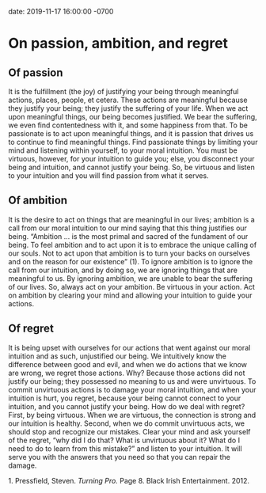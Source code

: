 date: 2019-11-17 16:00:00 -0700

# On passion, ambition, and regret

## Of passion

It is the fulfillment (the joy) of justifying your being through meaningful actions, places, people, et cetera. These actions are meaningful because they justify your being; they justify the suffering of your life. When we act upon meaningful things, our being becomes justified. We bear the suffering, we even find contentedness with it, and some happiness from that. To be passionate is to act upon meaningful things, and it is passion that drives us to continue to find meaningful things. Find passionate things by limiting your mind and listening within yourself, to your moral intuition. You must be virtuous, however, for your intuition to guide you; else, you disconnect your being and intuition, and cannot justify your being. So, be virtuous and listen to your intuition and you will find passion from what it serves.

## Of ambition

It is the desire to act on things that are meaningful in our lives; ambition is a call from our moral intuition to our mind saying that this thing justifies our being. “Ambition ... is the most primal and sacred of the fundament of our being. To feel ambition and to act upon it is to embrace the unique calling of our souls. Not to act upon that ambition is to turn your backs on ourselves and on the reason for our existence” (1). To ignore ambition is to ignore the call from our intuition, and by doing so, we are ignoring things that are meaningful to us. By ignoring ambition, we are unable to bear the suffering of our lives. So, always act on your ambition. Be virtuous in your action. Act on ambition by clearing your mind and allowing your intuition to guide your actions.

## Of regret

It is being upset with ourselves for our actions that went against our moral intuition and as such, unjustified our being. We intuitively know the difference between good and evil, and when we do actions that we know are wrong, we regret those actions. Why? Because those actions did not justify our being; they possessed no meaning to us and were unvirtuous. To commit unvirtuous actions is to damage your moral intuition, and when your intuition is hurt, you regret, because your being cannot connect to your intuition, and you cannot justify your being. How do we deal with regret? First, by being virtuous. When we are virtuous, the connection is strong and our intuition is healthy. Second, when we do commit unvirtuous acts, we should stop and recognize our mistakes. Clear your mind and ask yourself of the regret, “why did I do that? What is unvirtuous about it? What do I need to do to learn from this mistake?” and listen to your intuition. It will serve you with the answers that you need so that you can repair the damage.

1\. Pressfield, Steven. _Turning Pro._ Page 8. Black Irish Entertainment. 2012.
